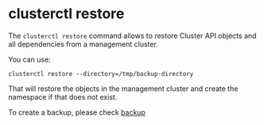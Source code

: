 # clusterctl restore

The `clusterctl restore` command allows to restore Cluster API objects and all dependencies from a management cluster.

You can use:

```shell
clusterctl restore --directory=/tmp/backup-directory
```

That will restore the objects in the management cluster and create the namespace if that does not exist.

To create a backup, please check [backup](backup.md)
